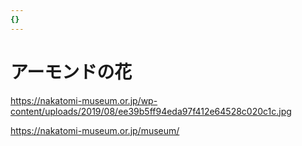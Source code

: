 ```yaml
---
{}
---
```

# アーモンドの花

https://nakatomi-museum.or.jp/wp-content/uploads/2019/08/ee39b5ff94eda97f412e64528c020c1c.jpg

https://nakatomi-museum.or.jp/museum/